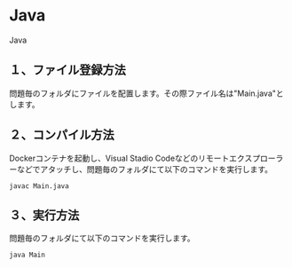 # Java

Java

## １、ファイル登録方法
問題毎のフォルダにファイルを配置します。その際ファイル名は"Main.java"とします。

## ２、コンパイル方法
Dockerコンテナを起動し、Visual Stadio Codeなどのリモートエクスプローラーなどでアタッチし、問題毎のフォルダにて以下のコマンドを実行します。
```
javac Main.java
```

## ３、実行方法
問題毎のフォルダにて以下のコマンドを実行します。
```
java Main
```
